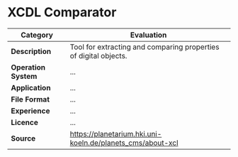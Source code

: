 # XCDL Comparator

| Category | Evaluation |
| --- | --- |
| **Description**  | Tool for extracting and comparing properties of digital objects. |
| **Operation System**  | ... |
| **Application**  | ... |
| **File Format** | ... |
| **Experience** | ... |
| **Licence** | ... |
| **Source** | https://planetarium.hki.uni-koeln.de/planets_cms/about-xcl |
